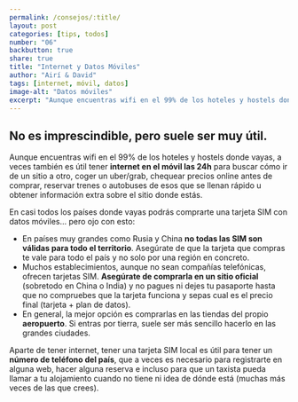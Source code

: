 ```yaml
---
permalink: /consejos/:title/
layout: post
categories: [tips, todos]
number: "06"
backbutton: true
share: true
title: "Internet y Datos Móviles"
author: "Airí & David"
tags: [internet, móvil, datos]
image-alt: "Datos móviles"
excerpt: "Aunque encuentras wifi en el 99% de los hoteles y hostels donde vayas, a veces también es útil tener internet en el móvil las 24h para buscar cómo ir de un sitio a otro, coger un uber/grab,chequear precios online..."
---
```


## No es imprescindible, pero suele ser muy útil.

Aunque encuentras wifi en el 99% de los hoteles y hostels donde vayas, a veces también es útil tener **internet en el móvil las 24h** para buscar cómo ir de un sitio a otro, coger un uber/grab, chequear precios online antes de comprar, reservar trenes o autobuses de esos que se llenan rápido u obtener información extra sobre el sitio donde estás.

En casi todos los países donde vayas podrás comprarte una tarjeta SIM con datos móviles... pero ojo con esto:

- En países muy grandes como Rusia y China **no todas las SIM son válidas para todo el territorio**. Asegúrate de que la tarjeta que compras te vale para todo el país y no solo por una región en concreto.
- Muchos establecimientos, aunque no sean compañías telefónicas, ofrecen tarjetas SIM.  **Asegúrate de comprarla en un sitio oficial** (sobretodo en China o India) y no pagues ni dejes tu pasaporte hasta que no compruebes que la tarjeta funciona y sepas cual es el precio final (tarjeta + plan de datos).
- En general, la mejor opción es comprarlas en las tiendas del propio **aeropuerto**. Si entras por tierra, suele ser más sencillo hacerlo en las grandes ciudades.

Aparte de tener internet, tener una tarjeta SIM local es útil para tener un **número de teléfono del país**, que a veces es necesario para registrarte en alguna web, hacer alguna reserva e incluso para que un taxista pueda llamar a tu alojamiento cuando no tiene ni idea de dónde está (muchas más veces de las que crees).






